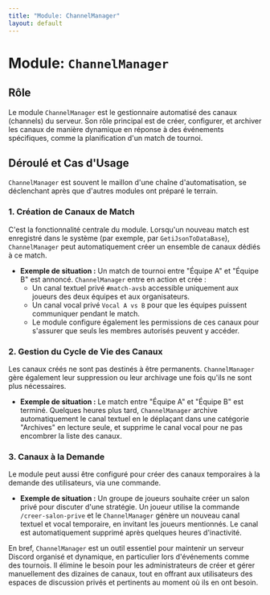 ```yaml
---
title: "Module: ChannelManager"
layout: default
---
```


# Module: `ChannelManager`

## Rôle

Le module `ChannelManager` est le gestionnaire automatisé des canaux (channels) du serveur. Son rôle principal est de créer, configurer, et archiver les canaux de manière dynamique en réponse à des événements spécifiques, comme la planification d'un match de tournoi.

## Déroulé et Cas d'Usage

`ChannelManager` est souvent le maillon d'une chaîne d'automatisation, se déclenchant après que d'autres modules ont préparé le terrain.

### 1. Création de Canaux de Match

C'est la fonctionnalité centrale du module. Lorsqu'un nouveau match est enregistré dans le système (par exemple, par `GetiJsonToDataBase`), `ChannelManager` peut automatiquement créer un ensemble de canaux dédiés à ce match.

*   **Exemple de situation :** Un match de tournoi entre "Équipe A" et "Équipe B" est annoncé. `ChannelManager` entre en action et crée :
    *   Un canal textuel privé `#match-avsb` accessible uniquement aux joueurs des deux équipes et aux organisateurs.
    *   Un canal vocal privé `Vocal A vs B` pour que les équipes puissent communiquer pendant le match.
    *   Le module configure également les permissions de ces canaux pour s'assurer que seuls les membres autorisés peuvent y accéder.

### 2. Gestion du Cycle de Vie des Canaux

Les canaux créés ne sont pas destinés à être permanents. `ChannelManager` gère également leur suppression ou leur archivage une fois qu'ils ne sont plus nécessaires.

*   **Exemple de situation :** Le match entre "Équipe A" et "Équipe B" est terminé. Quelques heures plus tard, `ChannelManager` archive automatiquement le canal textuel en le déplaçant dans une catégorie "Archives" en lecture seule, et supprime le canal vocal pour ne pas encombrer la liste des canaux.

### 3. Canaux à la Demande

Le module peut aussi être configuré pour créer des canaux temporaires à la demande des utilisateurs, via une commande.

*   **Exemple de situation :** Un groupe de joueurs souhaite créer un salon privé pour discuter d'une stratégie. Un joueur utilise la commande `/creer-salon-prive` et le `ChannelManager` génère un nouveau canal textuel et vocal temporaire, en invitant les joueurs mentionnés. Le canal est automatiquement supprimé après quelques heures d'inactivité.

En bref, `ChannelManager` est un outil essentiel pour maintenir un serveur Discord organisé et dynamique, en particulier lors d'événements comme des tournois. Il élimine le besoin pour les administrateurs de créer et gérer manuellement des dizaines de canaux, tout en offrant aux utilisateurs des espaces de discussion privés et pertinents au moment où ils en ont besoin.
